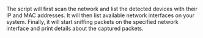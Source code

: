 The script will first scan the network and list the detected devices with their IP and MAC addresses.
It will then list available network interfaces on your system.
Finally, it will start sniffing packets on the specified network interface and print details about the captured packets.
